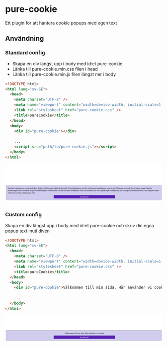 # pure-cookie

Ett plugin för att hantera cookie popups med egen text

## Användning

### Standard config

- Skapa en div längst upp i body med id:et pure-cookie
- Länka till pure-cookie.min.css filen i head
- Länka till pure-cookie.min.js filen längst ner i body

```html
<!DOCTYPE html>
<html lang="sv-SE">
  <head>
    <meta charset="UTF-8" />
    <meta name="viewport" content="width=device-width, initial-scale=1.0" />
    <link rel="stylesheet" href="pure-cookie.css" />
    <title>pureCookie</title>
  </head>
  <body>
    <div id="pure-cookie"></div>

    ...
    <script src="path/to/pure-cookie.js"></script>
  </body>
</html>
```

![pure-cookie](assets/pure-cookie.png "pure-cookie standard config")

### Custom config

Skapa en div längst upp i body med id:et pure-cookie och skriv din egna popup text inuti diven

```html
<!DOCTYPE html>
<html lang="sv-SE">
  <head>
    <meta charset="UTF-8" />
    <meta name="viewport" content="width=device-width, initial-scale=1.0" />
    <link rel="stylesheet" href="pure-cookie.css" />
    <title>pureCookie</title>
  </head>
  <body>
    <div id="pure-cookie">Välkommen till min sida. Här använder vi cookies</div>

    ...
  </body>
</html>
```

![pure-cookie](assets/pure-cookie-custom.png "pure-cookie custom config")
